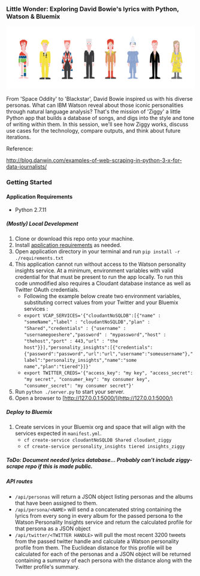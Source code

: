 ### Little Wonder: Exploring David Bowie's lyrics with Python, Watson & Bluemix
 
![concept](illustrations/bowie-hi.png) 
 
From 'Space Oddity' to 'Blackstar', David Bowie inspired us with his diverse personas. What can IBM Watson reveal about those iconic personalities through natural language analysis? That's the mission of 'Ziggy' a little Python app that builds a database of songs, and digs into the style and tone of writing within them. In this session, we'll see how Ziggy works, discuss use cases for the technology, compare outputs, and think about future iterations.

Reference:

http://blog.danwin.com/examples-of-web-scraping-in-python-3-x-for-data-journalists/

### Getting Started

#### Application Requirements
* Python 2.7.11

##### (Mostly) Local Development

1. Clone or download this repo onto your machine.
1. Install [application requirements](application-requirements) as needed.
1. Open application directory in your terminal and run
    `pip install -r ./requirements.txt`
1. This application cannot run without access to the Watson personality insights service.  At a minimum, environment variables with valid credential for that must be present to run the app locally.  To run this code unmodified also requires a Cloudant database instance as well as Twitter OAuth credentials.
    * Following the example below create two environment variables, substituting correct values from your Twitter and your Bluemix services :
    * `export VCAP_SERVICES='{"cloudantNoSQLDB":[{"name" : "someName","label" : "cloudantNoSQLDB","plan" : "Shared","credentials" : {"username" : "usernamegoeshere","password" : "mypassword","host" : "thehost","port" : 443,"url" : "the host"}}],"personality_insights":[{"credentials":{"password":"password","url":"url","username":"someusername"},"label":"personality_insights","name":"some name","plan":"tiered"}]}'`
    * `export TWITTER_CREDS='{"access_key": "my key", "access_secret": "my secret", "consumer_key": "my consumer key", "consumer_secret": "my consumer secret"}'`
1. Run `python ./server.py` to start your server.
1. Open a browser to [http://127.0.0.1:5000/](http://127.0.0.1:5000/)

##### Deploy to Bluemix

1. Create services in your Bluemix org and space that will align with the services expected in `manifest.yml`.
    * `cf create-service cloudantNoSQLDB Shared cloudant_ziggy`
    * `cf create-service personality_insights tiered insights_ziggy`

##### ToDo: Document needed lyrics database...  Probably can't include ziggy-scrape repo if this is made public.



##### API routes

*  `/api/personas`  will return a JSON object listing personas and the albums that have been assigned to them.
*  `/api/persona/<NAME>` will send a concatenated string containing the lyrics from every song in every album for the passed persona to the Watson Personality Insights service and return the calculated profile for that persona as a JSON object
* `/api/twitter/<TWITTER HANDLE>` will pull the most recent 3200 tweets from the passed twitter handle and calculate a Watson personality profile from them.  The Euclidean distance for this profile will be calculated for each of the personas and a JSON object will be returned containing a summary of each persona with the distance along with the Twitter profile's summary.

